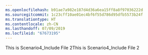 ```yaml
---
ms.openlocfilehash: b91ae7a982e187d4d36a6ea15ff8a8f97036222d
ms.sourcegitcommit: 1c23cff10ae01ec4bf6f55d786d95dfb5573b24f
ms.translationtype: HT
ms.contentlocale: zh-CN
ms.lasthandoff: 07/09/2019
ms.locfileid: "67673195"
---
```

<span data-ttu-id="61d0e-101">This is Scenario4_Include File 2</span><span class="sxs-lookup"><span data-stu-id="61d0e-101">This is Scenario4_Include File 2</span></span>
